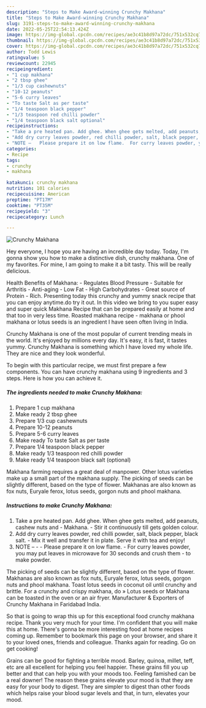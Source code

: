 ```yaml
---
description: "Steps to Make Award-winning Crunchy Makhana"
title: "Steps to Make Award-winning Crunchy Makhana"
slug: 3191-steps-to-make-award-winning-crunchy-makhana
date: 2022-05-25T22:54:13.424Z
image: https://img-global.cpcdn.com/recipes/ae3c41b8d97a72dc/751x532cq70/crunchy-makhana-recipe-main-photo.jpg
thumbnail: https://img-global.cpcdn.com/recipes/ae3c41b8d97a72dc/751x532cq70/crunchy-makhana-recipe-main-photo.jpg
cover: https://img-global.cpcdn.com/recipes/ae3c41b8d97a72dc/751x532cq70/crunchy-makhana-recipe-main-photo.jpg
author: Todd Lewis
ratingvalue: 5
reviewcount: 22945
recipeingredient:
- "1 cup makhana"
- "2 tbsp ghee"
- "1/3 cup cashewnuts"
- "10-12 peanuts"
- "5-6 curry leaves"
- "To taste Salt as per taste"
- "1/4 teaspoon black pepper"
- "1/3 teaspoon red chilli powder"
- "1/4 teaspoon black salt optional"
recipeinstructions:
- "Take a pre heated pan. Add ghee. When ghee gets melted, add peanuts, cashew nuts and Makhana.  Stir it continuously till gets golden colour."
- "Add dry curry leaves powder, red chilli powder, salt, black pepper, black salt.  Mix it well and transfer it in plate. Serve it with tea and enjoy!"
- "NOTE –   Please prepare it on low flame.  For curry leaves powder, you may put leaves in microwave for 30 seconds and crush them  to make powder."
categories:
- Recipe
tags:
- crunchy
- makhana

katakunci: crunchy makhana 
nutrition: 101 calories
recipecuisine: American
preptime: "PT17M"
cooktime: "PT35M"
recipeyield: "3"
recipecategory: Lunch

---
```



![Crunchy Makhana](https://img-global.cpcdn.com/recipes/ae3c41b8d97a72dc/751x532cq70/crunchy-makhana-recipe-main-photo.jpg)

Hey everyone, I hope you are having an incredible day today. Today, I'm gonna show you how to make a distinctive dish, crunchy makhana. One of my favorites. For mine, I am going to make it a bit tasty. This will be really delicious.

Health Benefits of Makhana: - Regulates Blood Pressure - Suitable for Arthritis - Anti-aging - Low Fat - High Carbohydrates - Great source of Protein - Rich. Presenting today this crunchy and yummy snack recipe that you can enjoy anytime.do try it out. In this video we bring to you super easy and super quick Makhana Recipe that can be prepared easily at home and that too in very less time. Roasted makhana recipe - makhana or phool makhana or lotus seeds is an ingredient I have seen often living in India.

Crunchy Makhana is one of the most popular of current trending meals in the world. It's enjoyed by millions every day. It's easy, it is fast, it tastes yummy. Crunchy Makhana is something which I have loved my whole life. They are nice and they look wonderful.


To begin with this particular recipe, we must first prepare a few components. You can have crunchy makhana using 9 ingredients and 3 steps. Here is how you can achieve it.

<!--inarticleads1-->

##### The ingredients needed to make Crunchy Makhana:

1. Prepare 1 cup makhana
1. Make ready 2 tbsp ghee
1. Prepare 1/3 cup cashewnuts
1. Prepare 10-12 peanuts
1. Prepare 5-6 curry leaves
1. Make ready To taste Salt as per taste
1. Prepare 1/4 teaspoon black pepper
1. Make ready 1/3 teaspoon red chilli powder
1. Make ready 1/4 teaspoon black salt (optional)


Makhana farming requires a great deal of manpower. Other lotus varieties make up a small part of the makhana supply. The picking of seeds can be slightly different, based on the type of flower. Makhanas are also known as fox nuts, Euryale ferox, lotus seeds, gorgon nuts and phool makhana. 

<!--inarticleads2-->

##### Instructions to make Crunchy Makhana:

1. Take a pre heated pan. Add ghee. When ghee gets melted, add peanuts, cashew nuts and - Makhana. -  Stir it continuously till gets golden colour.
1. Add dry curry leaves powder, red chilli powder, salt, black pepper, black salt. -  Mix it well and transfer it in plate. Serve it with tea and enjoy!
1. NOTE –  -  - Please prepare it on low flame. -  For curry leaves powder, you may put leaves in microwave for 30 seconds and crush them  - to make powder.


The picking of seeds can be slightly different, based on the type of flower. Makhanas are also known as fox nuts, Euryale ferox, lotus seeds, gorgon nuts and phool makhana. Toast lotus seeds in coconut oil until crunchy and brittle. For a crunchy and crispy makhana, do » Lotus seeds or Makhana can be toasted in the oven or an air fryer. Manufacturer &amp; Exporters of Crunchy Makhana in Faridabad India. 

So that is going to wrap this up for this exceptional food crunchy makhana recipe. Thank you very much for your time. I'm confident that you will make this at home. There's gonna be more interesting food at home recipes coming up. Remember to bookmark this page on your browser, and share it to your loved ones, friends and colleague. Thanks again for reading. Go on get cooking!

Grains can be good for fighting a terrible mood. Barley, quinoa, millet, teff, etc are all excellent for helping you feel happier. These grains fill you up better and that can help you with your moods too. Feeling famished can be a real downer! The reason these grains elevate your mood is that they are easy for your body to digest. They are simpler to digest than other foods which helps raise your blood sugar levels and that, in turn, elevates your mood.
